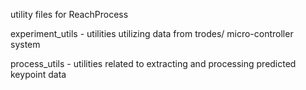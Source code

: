 utility files for ReachProcess

experiment_utils - utilities utilizing data from trodes/ micro-controller system

process_utils - utilities related to extracting and processing predicted keypoint data

